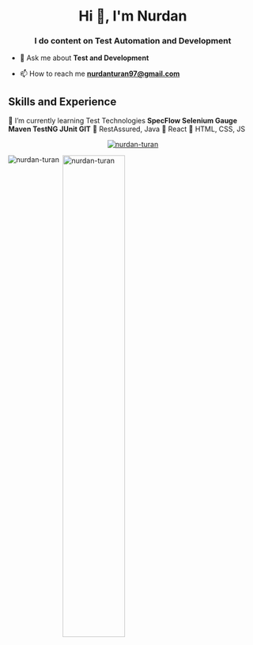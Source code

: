 
<h1 align="center">Hi 👋, I'm Nurdan</h1>
<h3 align="center">I do content on Test Automation and Development</h3>

- 💬 Ask me about **Test and Development**

- 📫 How to reach me **nurdanturan97@gmail.com**



## Skills and Experience

🌱 I’m currently learning Test Technologies **SpecFlow Selenium Gauge Maven TestNG JUnit GIT**
🌱 RestAssured, Java
🌱 React
🌱 HTML, CSS, JS


<p align="center"> <a href="https://github.com/ryo-ma/github-profile-trophy"><img src="https://github-profile-trophy.vercel.app/?username=nurdan-turan" alt="nurdan-turan" /></a> </p>

<p><img align="left" src="https://github-readme-stats.vercel.app/api/top-langs?username=nurdan-turan&show_icons=true&locale=en&layout=compact" alt="nurdan-turan" style="max-width:100%;"/></p>

<p>&nbsp;<img align="center" width="50%" src="https://github-readme-stats.vercel.app/api?username=nurdan-turan&show_icons=true&locale=en" alt="nurdan-turan" style="max-width:100%;"/></p>




